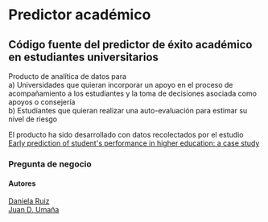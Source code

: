 # Predictor académico
## Código fuente del predictor de éxito académico en estudiantes universitarios

Producto de analítica de datos para  
a) Universidades que quieran incorporar un apoyo en el proceso de acompañamiento a los estudiantes y la toma de decisiones asociada como apoyos o consejería  
b) Estudiantes que quieran realizar una auto-evaluación para estimar su nivel de riesgo

El producto ha sido desarrollado con datos recolectados por el estudio [Early prediction of student's performance in higher education: a case study](https://archive.ics.uci.edu/dataset/697/predict+students+dropout+and+academic+success)

### Pregunta de negocio

#### Autores
[Daniela Ruiz](https://github.com/danielaruizl1)  
[Juan D. Umaña](https://github.com/juan-umana)
